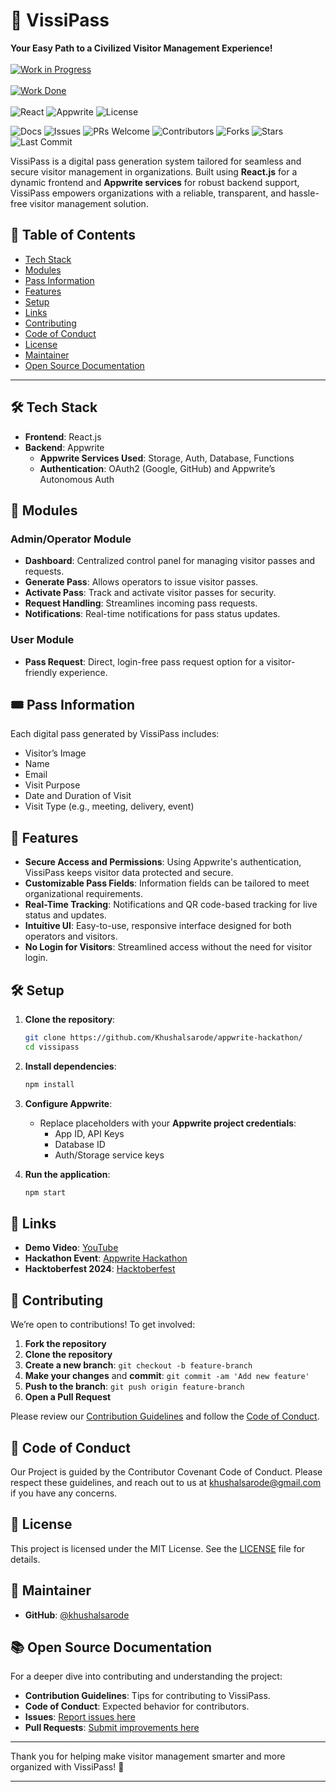 # 🎫 VissiPass
**Your Easy Path to a Civilized Visitor Management Experience!** <br> <br>
[![Work in Progress](https://img.shields.io/badge/Work_in_Progress-Yes-green)](https://shields.io/)<br><br>
[![Work Done](https://img.shields.io/badge/80%)](https://shields.io/)<br><br>
![React](https://img.shields.io/badge/frontend-react-blue?logo=react&logoColor=white)
![Appwrite](https://img.shields.io/badge/backend-appwrite-red?logo=appwrite&logoColor=white)
![License](https://img.shields.io/badge/license-Apache%202.0-blue)
<!-- ![Visitors](https://visitor-badge.laobi.icu/badge?page_id=khushalsarode.appwrite-hackathon) -->
 <!-- ![Repo Size](https://img.shields.io/github/repo-size/khushalsarode.appwrite-hackathon) -->
![Docs](https://img.shields.io/badge/docs-complete-brightgreen)
![Issues](https://img.shields.io/github/issues/khushalsarode/appwrite-hackathon)
![PRs Welcome](https://img.shields.io/badge/PRs-welcome-brightgreen)
![Contributors](https://img.shields.io/github/contributors/khushalsarode/appwrite-hackathon)
![Forks](https://img.shields.io/github/forks/khushalsarode/appwrite-hackathon?style=social)
![Stars](https://img.shields.io/github/stars/khushalsarode/appwrite-hackathon?style=social)
![Last Commit](https://img.shields.io/github/last-commit/khushalsarode/appwrite-hackathon)


VissiPass is a digital pass generation system tailored for seamless and secure visitor management in organizations. Built using **React.js** for a dynamic frontend and **Appwrite services** for robust backend support, VissiPass empowers organizations with a reliable, transparent, and hassle-free visitor management solution. 

## 📑 Table of Contents
- [Tech Stack](#tech-stack)
- [Modules](#modules)
- [Pass Information](#pass-information)
- [Features](#features)
- [Setup](#setup)
- [Links](#links)
- [Contributing](#contributing)
- [Code of Conduct](#code-of-conduct)
- [License](#license)
- [Maintainer](#maintainer)
- [Open Source Documentation](#open-source-documentation)

---

## 🛠 Tech Stack
- **Frontend**: React.js
- **Backend**: Appwrite
  - **Appwrite Services Used**: Storage, Auth, Database, Functions
  - **Authentication**: OAuth2 (Google, GitHub) and Appwrite’s Autonomous Auth

## 🧩 Modules

### Admin/Operator Module
- **Dashboard**: Centralized control panel for managing visitor passes and requests.
- **Generate Pass**: Allows operators to issue visitor passes.
- **Activate Pass**: Track and activate visitor passes for security.
- **Request Handling**: Streamlines incoming pass requests.
- **Notifications**: Real-time notifications for pass status updates.

### User Module
- **Pass Request**: Direct, login-free pass request option for a visitor-friendly experience.

## 🎟 Pass Information
Each digital pass generated by VissiPass includes:
- Visitor’s Image
- Name
- Email
- Visit Purpose
- Date and Duration of Visit
- Visit Type (e.g., meeting, delivery, event)

## 🚀 Features
- **Secure Access and Permissions**: Using Appwrite's authentication, VissiPass keeps visitor data protected and secure.
- **Customizable Pass Fields**: Information fields can be tailored to meet organizational requirements.
- **Real-Time Tracking**: Notifications and QR code-based tracking for live status and updates.
- **Intuitive UI**: Easy-to-use, responsive interface designed for both operators and visitors.
- **No Login for Visitors**: Streamlined access without the need for visitor login.

## 🛠️ Setup

1. **Clone the repository**:
   ```bash
   git clone https://github.com/Khushalsarode/appwrite-hackathon/
   cd vissipass
   ```

2. **Install dependencies**:
   ```bash
   npm install
   ```

4. **Configure Appwrite**:
   - Replace placeholders with your **Appwrite project credentials**:
      - App ID, API Keys
      - Database ID
      - Auth/Storage service keys

5. **Run the application**:
   ```bash
   npm start
   ```

## 🔗 Links
- **Demo Video**: [YouTube](https://youtu.be/Qmpllvp_ccc)
- **Hackathon Event**: [Appwrite Hackathon](https://appwrite.io/blog/post/appwrite-hacktoberfest-hackathon-2024)
- **Hacktoberfest 2024**: [Hacktoberfest](https://hacktoberfest.com/participation/)

## 🤝 Contributing
We’re open to contributions! To get involved:
1. **Fork the repository**
2. **Clone the repository** 
3. **Create a new branch**: `git checkout -b feature-branch`
4. **Make your changes** and **commit**: `git commit -am 'Add new feature'`
5. **Push to the branch**: `git push origin feature-branch`
6. **Open a Pull Request**

Please review our [Contribution Guidelines](./CONTRIBUTING.md:) and follow the [Code of Conduct](./CODE_OF_CONDUCT.md).

## 📝 Code of Conduct
Our Project is guided by the Contributor Covenant Code of Conduct. Please respect these guidelines, and reach out to us at khushalsarode@gmail.com if you have any concerns.

## 📜 License
This project is licensed under the MIT License. See the [LICENSE](./LICENSE) file for details.

## 🙋 Maintainer
- **GitHub**: [@khushalsarode](https://github.com/khushalsarode)

## 📚 Open Source Documentation
For a deeper dive into contributing and understanding the project:
- **Contribution Guidelines**: Tips for contributing to VissiPass.
- **Code of Conduct**: Expected behavior for contributors.
- **Issues**: [Report issues here](./.github/ISSUE_TEMPLATE/feature_request.yaml)
- **Pull Requests**: [Submit improvements here](./.github/pull_request_template.md)

---

Thank you for helping make visitor management smarter and more organized with VissiPass! 🎉

---


